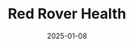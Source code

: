 ---  
layout: startup_page  
title: "Red Rover Health"  
id: "redrover.health"  
permalink: "/redroverhealthredrover.health01082025/"  
website: "https://redrover.health/"  
funding_round: "Seed"  
funding_amount: "$4M"  
investors: "NewShore Partners"  
about: "Red Rover Health provides a healthcare integration platform that allows providers to seamlessly integrate third-party software solutions into their electronic health record (EHR) systems using RESTful APIs. This simplifies EHR integration, offering secure access to \"best-of-breed\" software and improving patient care information access. The platform addresses the limitations of existing integration solutions like HL7 and FHIR."  
markets: "Healthtech"  
hq: "Des Moines, Iowa, United States"  
founded_year: "2020"  
linkedin: "https://www.linkedin.com/company/red-rover-health-inc"  
twitter: "https://twitter.com/RedRoverHealth"  
instagram: ""  
facebook: ""  
crunchbase: "https://www.crunchbase.com/organization/red-rover-health"  
pitchbook: "https://pitchbook.com/profiles/company/625084-57"  

date_display: "08-Jan-2025"  
date: "2025-01-08"

# SEO Optimization  
meta_title: "Red Rover Health - Seed Funding ($4M)"  
meta_description: "Red Rover Health, Red Rover Health provides a healthcare integration platform that allows providers to seamlessly integrate third-party software solutions into their el..."  
meta_keywords: "Red Rover Health, Healthtech, Seed funding"  
canonical_url: "https://startup.projectstartups.com/redroverhealthredrover.health01082025/"  
---